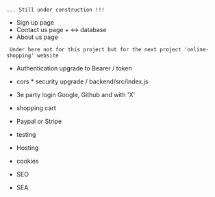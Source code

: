```... Still under construction !!!```

- Sign up    page
- Contact us page  + <-> database
- About us   page

``` Under here not for this project but for the next project 'online-shopping' website```
- Authentication upgrade to Bearer / token
- cors    *       security upgrade / backend/src/index.js
- 3e party login Google, Github and with 'X' 
- shopping cart 
- Paypal or Stripe

- testing
- Hosting
- cookies
- SEO
- SEA


